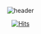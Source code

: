 
<div align="center">
  
  ![header](https://capsule-render.vercel.app/api?type=waving&color=gradient&height=300&section=header&text=Daeun%20Park&fontSize=70)
  
  [![Hits](https://hits.seeyoufarm.com/api/count/incr/badge.svg?url=https%3A%2F%2Fgithub.com%2Fpark-daeun&count_bg=%2370C7FF&title_bg=%23555555&icon=&icon_color=%23E7E7E7&title=hits&edge_flat=false)](https://hits.seeyoufarm.com)  
  
